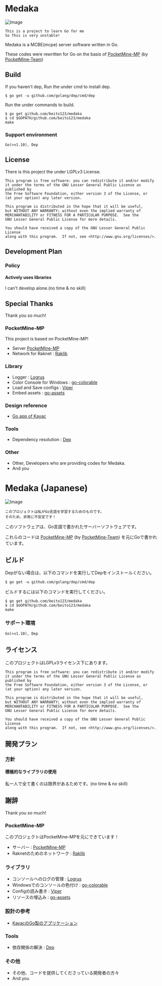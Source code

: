 # Medaka

![Image](https://cldup.com/WxrSZhzMED.png)

    This is a project to learn Go for me
    So This is very unstable!

Medaka is a MCBE(mcpe) server software written in Go.

These codes were rewritten for Go on the basis of [PocketMine-MP](https://www.github.com/pmmp) (by [PocketMine-Team](https://www.github.com/pmmp))

## Build

If you haven't dep, Run the under cmd to install dep.

    $ go get -u github.com/golang/dep/cmd/dep

Run the under commands to build.

    $ go get github.com/beito123/medaka
    $ cd $GOPATH/github.com/beito123/medaka
    make

### Support environment

    Go(>v1.10), Dep

## License

There is this project the under LGPLv3 License.

    This program is free software: you can redistribute it and/or modify
    it under the terms of the GNU Lesser General Public License as published by
    the Free Software Foundation, either version 3 of the License, or
    (at your option) any later version.

    This program is distributed in the hope that it will be useful,
    but WITHOUT ANY WARRANTY; without even the implied warranty of
    MERCHANTABILITY or FITNESS FOR A PARTICULAR PURPOSE.  See the
    GNU Lesser General Public License for more details.

    You should have received a copy of the GNU Lesser General Public License
    along with this program.  If not, see <http://www.gnu.org/licenses/>.

## Development Plan

### Policy

#### Actively uses libraries

I can't develop alone.(no time & no skill)

## Special Thanks

Thank you so much!

### PocketMine-MP

This project is based on PocketMine-MP!

- Server [PocketMine-MP](https://www.github.com/pmmp)
- Network for Raknet : [Raklib](https://github.com/pmmp/RakLib)

### Library

- Logger : [Logrus](https://github.com/Sirupsen/logrus)
- Color Console for Windows : [go-colorable](https://github.com/mattn/go-colorable)
- Load and Save configs : [Viper](https://github.com/spf13/viper)
- Embed assets : [go-assets](https://github.com/jessevdk/go-assets)

### Design reference

- [Go app of Kayac](https://github.com/kayac?language=go)

### Tools

- Dependency resolution : [Dep](https://github.com/golang/dep)

### Other

- Other, Developers who are providing codes for Medaka.
- And you

# Medaka (Japanese)

![Image](https://cldup.com/WxrSZhzMED.png)

    このプロジェクトは私がGo言語を学習するためのものです。
    そのため、非常に不安定です！

このソフトウェアは、Go言語で書かれたサーバーソフトウェアです。

これらのコードは [PocketMine-MP](https://www.github.com/pmmp) (by [PocketMine-Team](https://www.github.com/pmmp)) を元にGoで書かれています。

## ビルド

Depがない場合は、以下のコマンドを実行してDepをインストールください。

    $ go get -u github.com/golang/dep/cmd/dep

ビルドするには以下のコマンドを実行してください。

    $ go get github.com/beito123/medaka
    $ cd $GOPATH/github.com/beito123/medaka
    make

### サポート環境

    Go(>v1.10), Dep

## ライセンス

このプロジェクトはLGPLv3ライセンス下にあります。

    This program is free software: you can redistribute it and/or modify
    it under the terms of the GNU Lesser General Public License as published by
    the Free Software Foundation, either version 3 of the License, or
    (at your option) any later version.

    This program is distributed in the hope that it will be useful,
    but WITHOUT ANY WARRANTY; without even the implied warranty of
    MERCHANTABILITY or FITNESS FOR A PARTICULAR PURPOSE.  See the
    GNU Lesser General Public License for more details.

    You should have received a copy of the GNU Lesser General Public License
    along with this program.  If not, see <http://www.gnu.org/licenses/>.

## 開発プラン

### 方針

#### 積極的なライブラリの使用

私一人で全て書くのは限界があるためです。(no time & no skill)

## 謝辞

Thank you so much!

### PocketMine-MP

このプロジェクトはPocketMine-MPを元にできています！

- サーバー : [PocketMine-MP](https://www.github.com/pmmp)
- Raknetのためのネットワーク : [Raklib](https://github.com/pmmp/RakLib)

### ライブラリ

- コンソールへのログの管理 : [Logrus](https://github.com/Sirupsen/logrus)
- Windowsでのコンソールの色付け : [go-colorable](https://github.com/mattn/go-colorable)
- Configの読み書き : [Viper](https://github.com/spf13/viper)
- リソースの埋込み : [go-assets](https://github.com/jessevdk/go-assets)

### 設計の参考

- [KayacのGo製のアプリケーション](https://github.com/kayac?language=go)

### Tools

- 依存関係の解決 : [Dep](https://github.com/golang/dep)

### その他

- その他、コードを提供してくださっている開発者の方々
- And you
